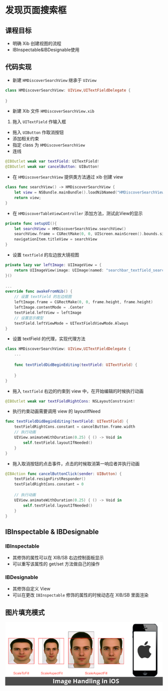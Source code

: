 # 发现页面搜索框

## 课程目标

- 明确 Xib 创建视图的流程
- IBInspectable&IBDesignable使用

## 代码实现

- 新建 `HMDiscoverSearchView` 继承于 `UIView`

```swift
class HMDiscoverSearchView: UIView,UITextFieldDelegate {

}
```

- 新建 Xib 文件 `HMDiscoverSearchView.xib`


1. 拖入 `UITextField` 作输入框
- 拖入 `UIButton` 作取消按钮
- 添加相关约束
- 指定 class 为 `HMDiscoverSearchView`
- 连线

```swift
@IBOutlet weak var textField: UITextField!
@IBOutlet weak var cancelButton: UIButton!
```

- 在 `HMDiscoverSearchView` 提供类方法通过 xib 创建 view

```swift
class func searchView() -> HMDiscoverSearchView {
    let view = NSBundle.mainBundle().loadNibNamed("HMDiscoverSearchView", owner: nil, options: nil).last! as! HMDiscoverSearchView
    return view;
}
```

- 在 `HMDiscoverTableViewController` 添加方法，测试此View的显示

```swift
private func setupUI(){
    let searchView = HMDiscoverSearchView.searchView()
    searchView.frame = CGRectMake(0, 0, UIScreen.mainScreen().bounds.size.width, 35)
    navigationItem.titleView = searchView
}
```

- 设置 `textfield` 的左边放大镜视图

```swift
private lazy var leftImage: UIImageView = {
    return UIImageView(image: UIImage(named: "searchbar_textfield_search_icon")!)
}()

...
override func awakeFromNib() {
    // 设置 textField 的左边视图
    leftImage.frame = CGRectMake(0, 0, frame.height, frame.height)
    leftImage.contentMode = .Center
    textField.leftView = leftImage
    // 设置显示模型
    textField.leftViewMode = UITextFieldViewMode.Always
}
```

- 设置 textField 的代理，实现代理方法

```swift
class HMDiscoverSearchView: UIView,UITextFieldDelegate {
    ...

    func textFieldDidBeginEditing(textField: UITextField) {

    }
}

```

- 拖入 `textfield` 右边的约束到 view 中，在开始编辑的时候执行动画

```swift
@IBOutlet weak var textFieldRightCons: NSLayoutConstraint!
```

- 执行约束动画需要调用 view 的 layoutIfNeed

```swift
func textFieldDidBeginEditing(textField: UITextField) {
    textFieldRightCons.constant = cancelButton.frame.width
    // 执行动画
    UIView.animateWithDuration(0.25) { () -> Void in
        self.textField.layoutIfNeeded()
    }
}
```

- 拖入取消按钮的点击事件，点击的时候取消第一响应者并执行动画

```swift
@IBAction func cancelButtonClick(sender: UIButton) {
    textField.resignFirstResponder()
    textFieldRightCons.constant = 0

    // 执行动画
    UIView.animateWithDuration(0.25) { () -> Void in
        self.textField.layoutIfNeeded()
    }
}
```


## IBInspectable & IBDesignable

### IBInspectable

- 其修饰的属性可以在 XIB/SB 右边控制面板显示
- 可以重写该属性的 get/set 方法做自己的操作

### IBDesignable

- 其修饰自定义 View
- 可以在更改 `IBInspectable` 修饰的属性的时候动态在 XIB/SB 里面渲染


## 图片填充模式


![](../image/图片填充模式.png)

